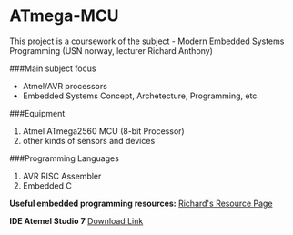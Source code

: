 # ATmega-MCU
This project is a coursework of the subject - Modern Embedded Systems Programming (USN norway, lecturer Richard Anthony)

###Main subject focus
* Atmel/AVR processors
* Embedded Systems Concept, Archetecture, Programming, etc.

###Equipment
1. Atmel ATmega2560 MCU (8-bit Processor)
2. other kinds of sensors and devices 

###Programming Languages
1. AVR RISC Assembler
2. Embedded C

**Useful embedded programming resources:** 
[Richard's Resource Page](http://resources.cms.gre.ac.uk/ar26/StudentResource_EmbeddedSystems/StudentResourceMenu_Embedded.htm)

**IDE Atemel Studio 7**
[Download Link](http://www.atmel.com/microsite/atmel-studio/)




